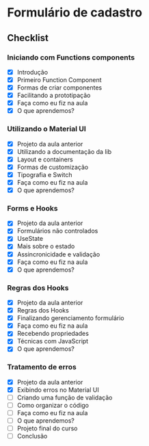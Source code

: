 # Formulário de cadastro

## Checklist

### Iniciando com Functions components

- [x] Introdução
- [x] Primeiro Function Component
- [x] Formas de criar componentes
- [x] Facilitando a prototipação
- [x] Faça como eu fiz na aula
- [x] O que aprendemos?

### Utilizando o Material UI

- [x] Projeto da aula anterior
- [x] Utilizando a documentação da lib
- [x] Layout e containers
- [x] Formas de customização
- [x] Tipografia e Switch
- [x] Faça como eu fiz na aula
- [x] O que aprendemos?

### Forms e Hooks

- [x] Projeto da aula anterior
- [x] Formulários não controlados
- [x] UseState
- [x] Mais sobre o estado
- [x] Assincronicidade e validação
- [x] Faça como eu fiz na aula
- [x] O que aprendemos?

### Regras dos Hooks

- [x] Projeto da aula anterior
- [x] Regras dos Hooks
- [x] Finalizando gerenciamento formulário
- [x] Faça como eu fiz na aula
- [x] Recebendo propriedades
- [x] Técnicas com JavaScript
- [x] O que aprendemos?

### Tratamento de erros

- [x] Projeto da aula anterior
- [x] Exibindo erros no Material UI
- [ ] Criando uma função de validação
- [ ] Como organizar o código
- [ ] Faça como eu fiz na aula
- [ ] O que aprendemos?
- [ ] Projeto final do curso
- [ ] Conclusão
